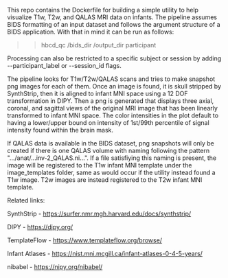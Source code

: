 This repo contains the Dockerfile for building a simple utility to help visualize T1w, T2w, and QALAS
MRI data on infants. The pipeline assumes BIDS formatting of an input dataset and follows the argument
structure of a BIDS application. With that in mind it can be run as follows:

>> hbcd_qc /bids_dir /output_dir participant

Processing can also be restricted to a specific subject or session by adding --participant_label or
--session_id flags.

The pipeline looks for T1w/T2w/QALAS scans and tries to make snapshot png images for each of them. Once
an image is found, it is skull stripped by SynthStrip, then it is aligned to infant MNI space using a
12 DOF transformation in DIPY. Then a png is generated that displays three axial, coronal, and sagittal
views of the original MRI image that has been linearly transformed to infant MNI space. The color intensities
in the plot default to having a lower/upper bound on intensity of 1st/99th percentile of signal intensity found within the brain mask.

If QALAS data is available in the BIDS dataset, png snapshots will only be created if there is one QALAS volume
with naming following the pattern ".../anat/...inv-2_QALAS.ni...". If a file satisfiying this naming is present,
the image will be registered to the T1w infant MNI template under the image_templates folder, same as would
occur if the utility instead found a T1w image. T2w images are instead registered to the T2w infant MNI template.



Related links:

SynthStrip - https://surfer.nmr.mgh.harvard.edu/docs/synthstrip/ 

DIPY - https://dipy.org/ 

TemplateFlow - https://www.templateflow.org/browse/ 

Infant Atlases - https://nist.mni.mcgill.ca/infant-atlases-0-4-5-years/ 

nibabel - https://nipy.org/nibabel/ 
